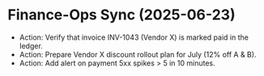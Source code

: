 # Finance-Ops Sync (2025-06-23)

- Action: Verify that invoice INV-1043 (Vendor X) is marked paid in the ledger.
- Action: Prepare Vendor X discount rollout plan for July (12% off A & B).
- Action: Add alert on payment 5xx spikes > 5 in 10 minutes.
